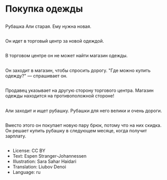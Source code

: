 # Покупка одежды

##
Рубашка Али старая. Ему нужна новая.

##
Он идет в торговый центр за новой одеждой.

##
В торговом центре он не может найти магазин одежды.

##
Он заходит в магазин, чтобы спросить дорогу. "Где можно купить одежду?" — спрашивает он.

##
Продавец указывает на другую сторону торгового центра. Магазин одежды находится на противоположной стороне!

##
Али заходит и ищет рубашку. Рубашки для него велики и очень дороги.

##
Вместо этого он покупает новую пару брюк, потому что на них скидка. Он решает купить рубашку в следующем месяце, когда получит зарплату.

##
* License: CC BY
* Text: Espen Stranger-Johannessen
* Illustration: Sara Sahar Haidari
* Translation: Liubov Denoi
* Language: ru
